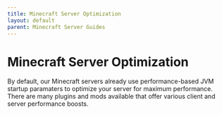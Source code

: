 ```yaml
---
title: Minecraft Server Optimization
layout: default
parent: Minecraft Server Guides
---
```


# Minecraft Server Optimization

By default, our Minecraft servers already use performance-based JVM startup paramaters to optimize your server for maximum performance. There are many plugins and mods available that offer various client and server performance boosts.